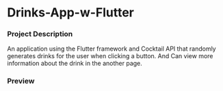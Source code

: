 # Drinks-App-w-Flutter
### Project Description
An application using the Flutter framework and Cocktail API that randomly generates drinks for the user when clicking a button. 
And Can view more information about the drink in the another page.

### Preview


